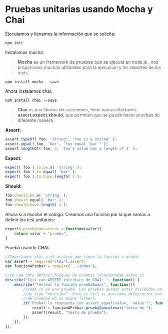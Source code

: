 # Pruebas unitarias usando Mocha y Chai

Ejecutamos y llenamos la información que se solicita:
```
npm init
```

Instalamos mocha:
>**Mocha** es un framework de pruebas que se ejecuta en node.js , nos proporciona muchas utilidades para la ejecución y los reportes de los tests.

```
npm install mocha --save
```

Ahora instalamos chai:
```
npm install chai --save
```
>**Chai** es una librería de aserciones, tiene varias interfaces:
 **assert**,**expect**,**should**, que permiten que se puede hacer pruebas de diferente manera.

**Assert:**
```javascript
assert.typeOf( foo, 'string', 'foo is a string' );
assert.equal( foo, 'bar', 'foo equal `bar`' );
assert.lengthOf( foo, 3, 'foo`s value has a length of 3' );
```
**Expect:**
```javascript
expect( foo ).to.be.a( 'string' );
expect( foo ).to.equal( 'bar' );
expect( foo ).to.have.length( 3 );
```
**Should:**
```javascript
foo.should.be.a( 'string' );
foo.should.equal( 'bar' );
foo.should.have.length( 3 );
```

Ahora si a escribir el código:
Creamos una función par la que vamos a definir los test unitarios:
```javascript
exports.pruebaConcatenar = function(valor){
    return valor + "prueba";
}
```

Prueba usando CHAI:
```javascript
//Importamos chai y el archivo que tiene la funcion a probar
var assert = require('chai').assert;
var funcionAProbar = require('../index');

//Se usa para definir bloques de pruebas relacionadas entre sí
describe("Test con ASSERT interface de CHAI: ", function() {
    describe("Testear la función pruebaSumar", function(){
        //cada it es una prueba, Las pruebas pueden estar divididas entre varios elementos
        //de tipo “describe”. Esto es útil si queremos diferenciar varios bloques 
        //de pruebas en un mismo fichero.
        it("Probar la respuesta con assert.equal(value, 'value')", function(){
            result = funcionAProbar.pruebaConcatenar("texto de ");
            assert(result, "texto de prueba");
        });
    });
});
```

